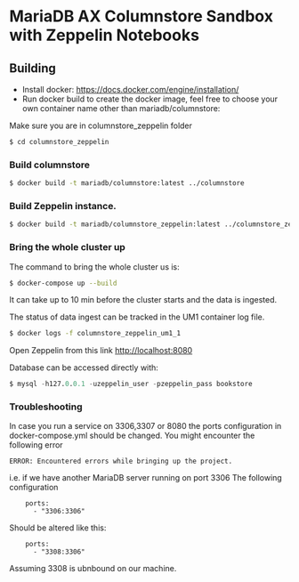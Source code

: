 # MariaDB AX Columnstore Sandbox with Zeppelin Notebooks
 
## Building
- Install docker: https://docs.docker.com/engine/installation/
- Run docker build to create the docker image, feel free to choose your own container name other than mariadb/columnstore:

Make sure you are in columnstore_zeppelin folder
```sh
$ cd columnstore_zeppelin
```

### Build columnstore
```sh
$ docker build -t mariadb/columnstore:latest ../columnstore
```

### Build Zeppelin instance.
```sh
$ docker build -t mariadb/columnstore_zeppelin:latest ../columnstore_zeppelin
```

### Bring the whole cluster up

The command to bring the whole cluster us is:
```sh
$ docker-compose up --build
```

It can take up to 10 min before the cluster starts and the data is ingested. 

The status of data ingest can be tracked in the UM1 container log file.

```sh
$ docker logs -f columnstore_zeppelin_um1_1
```

Open Zeppelin from this link
[http://localhost:8080](http://localhost:8080)

Database can be accessed directly with: 
```sql
$ mysql -h127.0.0.1 -uzeppelin_user -pzeppelin_pass bookstore
```

### Troubleshooting
In case you run a service on 3306,3307 or 8080 the ports configuration in docker-compose.yml should be changed.
You might encounter the following error
```
ERROR: Encountered errors while bringing up the project.
```

i.e. if we have another MariaDB server running on port 3306 
The following configuration

```
    ports:
      - "3306:3306"
```

Should be altered like this:

```
    ports:
      - "3308:3306"
```
Assuming 3308 is ubnbound on our machine.